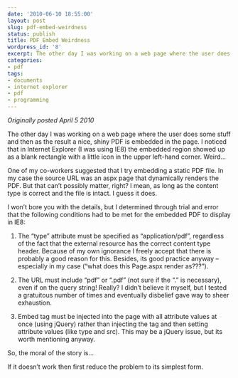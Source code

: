 ```yaml
---
date: '2010-06-10 18:55:00'
layout: post
slug: pdf-embed-weirdness
status: publish
title: PDF Embed Weirdness
wordpress_id: '8'
excerpt: The other day I was working on a web page where the user does some stuff and then as the result a nice, shiny PDF is embedded in the page. I noticed that in Internet Explorer (I was using IE8) the embedded region showed up as a blank rectangle with a little icon in the upper left-hand corner. Weird...
categories:
- pdf
tags:
- documents
- internet explorer
- pdf
- programming
---
```


_Originally posted April 5 2010_

The other day I was working on a web page where the user does some stuff and then as the result a nice, shiny PDF is embedded in the page.  I noticed that in Internet Explorer (I was using IE8) the embedded region showed up as a blank rectangle with a little icon in the upper left-hand corner.  Weird…

One of my co-workers suggested that I try embedding a static PDF file.  In my case the source URL was an aspx page that dynamically renders the PDF.  But that can’t possibly matter, right?  I mean, as long as the content type is correct and the file is intact.  I guess it does.

I won’t bore you with the details, but I determined through trial and error that the following conditions had to be met for the embedded PDF to display in IE8:

1)  The “type” attribute must be specified as “application/pdf”, regardless of the fact that the external resource has the correct content type header.  Because of my own ignorance I freely accept that there is probably a good reason for this.  Besides, its good practice anyway – especially in my case (“what does this Page.aspx render as???”).

2)  The URL must include “pdf” or “.pdf” (not sure if the “.” is necessary), even if on the query string!  Really?  I didn’t believe it myself, but I tested a gratuitous number of times and eventually disbelief gave way to sheer exhaustion.

3)  Embed tag must be injected into the page with all attribute values at once (using jQuery) rather than injecting the tag and then setting attribute values (like type and src).  This may be a jQuery issue, but its worth mentioning anyway.

So, the moral of the story is…

If it doesn’t work then first reduce the problem to its simplest form.
